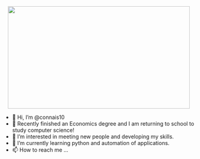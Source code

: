  <div align="center">
  <img src="https://giphy.com/clips/ralph-8CYD7zQOYECt2UolVp" width="480" height="270" >
</div>

- 👋 Hi, I’m @connais10
- 🏫 Recently finished an Economics degree and I am returning to school to study computer science!
- 👀 I’m interested in meeting new people and developing my skills.
- 🌱 I’m currently learning python and automation of applications.
- 📫 How to reach me ...
